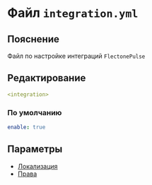 # Файл `integration.yml`

## Пояснение
Файл по настройке интеграций `FlectonePulse`

## Редактирование
```yaml
<integration>
```

### По умолчанию
```yaml
enable: true
```

## Параметры

- [Локализация](/docs/localizations/ru_ru/integration/)
- [Права](/docs/permission/integration/)

<!--@include: @/parts/enable.md-->